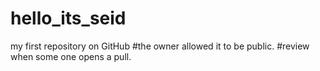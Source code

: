 # hello_its_seid
my first repository on GitHub 
#the owner allowed it to be public.
#review when some one opens a pull.
